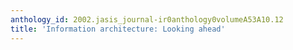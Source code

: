 ```yaml
---
anthology_id: 2002.jasis_journal-ir0anthology0volumeA53A10.12
title: 'Information architecture: Looking ahead'
---
```


